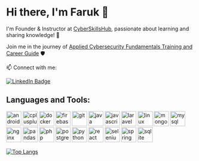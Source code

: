 # Hi there, I'm Faruk 👋

I'm Founder & Instructor at [CyberSkillsHub](https://cyberskillshub.com/), passionate about learning and sharing knowledge! :raised_hands:

Join me in the journey of [Applied Cybersecurity Fundamentals Training and Career Guide](https://cyberskillshub.com/courses/siber-guvenlik-temelleri-egitimi/) :shield:

📫 Connect with me:

[![LinkedIn Badge](https://img.shields.io/badge/-Faruk%20Ulutas-blue?style=flat-square&logo=Linkedin&logoColor=white&link=https://www.linkedin.com/in/farukulutas/)](https://www.linkedin.com/in/farukulutas/)

## Languages and Tools:
<p align="left">
<img src="https://cdn.jsdelivr.net/npm/devicon/icons/android/android-original-wordmark.svg" alt="android" width="40" height="40"/>
<img src="https://cdn.jsdelivr.net/npm/devicon/icons/cplusplus/cplusplus-original.svg" alt="cplusplus" width="40" height="40"/>
<img src="https://cdn.jsdelivr.net/npm/devicon/icons/docker/docker-original-wordmark.svg" alt="docker" width="40" height="40"/>
<img src="https://cdn.jsdelivr.net/npm/devicon/icons/firebase/firebase-plain-wordmark.svg" alt="firebase" width="40" height="40"/>
<img src="https://cdn.jsdelivr.net/npm/devicon/icons/git/git-original.svg" alt="git" width="40" height="40"/>
<img src="https://cdn.jsdelivr.net/npm/devicon/icons/java/java-original.svg" alt="java" width="40" height="40"/>
<img src="https://cdn.jsdelivr.net/npm/devicon/icons/javascript/javascript-original.svg" alt="javascript" width="40" height="40"/>
<img src="https://cdn.jsdelivr.net/npm/devicon/icons/laravel/laravel-plain-wordmark.svg" alt="laravel" width="40" height="40"/>
<img src="https://cdn.jsdelivr.net/npm/devicon/icons/linux/linux-original.svg" alt="linux" width="40" height="40"/>
<img src="https://cdn.jsdelivr.net/npm/devicon/icons/mongodb/mongodb-original-wordmark.svg" alt="mongodb" width="40" height="40"/>
<img src="https://cdn.jsdelivr.net/npm/devicon/icons/mysql/mysql-original-wordmark.svg" alt="mysql" width="40" height="40"/>
<img src="https://cdn.jsdelivr.net/npm/devicon/icons/nginx/nginx-original.svg" alt="nginx" width="40" height="40"/>
<img src="https://cdn.jsdelivr.net/npm/devicon/icons/pandas/pandas-original-wordmark.svg" alt="pandas" width="40" height="40"/>
<img src="https://cdn.jsdelivr.net/npm/devicon/icons/php/php-original.svg" alt="php" width="40" height="40"/>
<img src="https://cdn.jsdelivr.net/npm/devicon/icons/postgresql/postgresql-original-wordmark.svg" alt="postgresql" width="40" height="40"/>
<img src="https://cdn.jsdelivr.net/npm/devicon/icons/python/python-original.svg" alt="python" width="40" height="40"/>
<img src="https://cdn.jsdelivr.net/npm/devicon/icons/react/react-original-wordmark.svg" alt="react" width="40" height="40"/>
<img src="https://cdn.jsdelivr.net/npm/devicon/icons/selenium/selenium-original.svg" alt="selenium" width="40" height="40"/>
<img src="https://cdn.jsdelivr.net/npm/devicon/icons/spring/spring-original-wordmark.svg" alt="spring" width="40" height="40"/>
<img src="https://cdn.jsdelivr.net/npm/devicon/icons/sqlite/sqlite-original.svg" alt="sqlite" width="40" height="40"/>
</p>

[![Top Langs](https://github-readme-stats.vercel.app/api/top-langs/?username=farukulutas&langs_count=8&layout=compact&hide=Vue,Blade,Assembly,Python,SystemVerilog,HTML)](https://github.com/anuraghazra/github-readme-stats)
